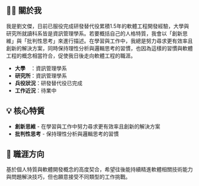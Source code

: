 ## 🙋‍♂️ 關於我

我是劉文傑，日前已服役完成研發替代役累積1.5年的軟體工程開發經驗，大學與研究所就讀科系皆是資訊管理學系。若要概括自己的人格特質，我會以「創新思維」與「批判性思考」來進行描述。在學習與工作中，我總是努力尋求更有效率且創新的解決方案，同時保持理性分析與邏輯思考的習慣，也因為這樣的習慣與軟體工程的概念相當符合，促使我日後走向軟體工程的職涯。

- **大學**　：資訊管理學系
- **研究所**：資訊管理學系  
- **兵役狀況**：研發替代役已完成
- **工作近況**：待業中

## 💡 核心特質

- **創新思維** - 在學習與工作中努力尋求更有效率且創新的解決方案
- **批判性思考** - 保持理性分析與邏輯思考的習慣

## 🎯 職涯方向

基於個人特質與軟體開發概念的高度契合，希望往後能持續精進軟體相關技術能力與問題解決技巧，但也願意接受不同類型的工作挑戰。


